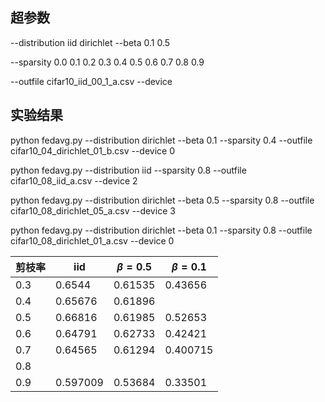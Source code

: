 ## 超参数

--distribution iid dirichlet
--beta 0.1 0.5

--sparsity 0.0 0.1 0.2 0.3 0.4 0.5 0.6 0.7 0.8 0.9

--outfile cifar10_iid_00_1_a.csv
--device



## 实验结果

python fedavg.py --distribution dirichlet --beta 0.1 --sparsity 0.4 --outfile cifar10_04_dirichlet_01_b.csv --device 0

python fedavg.py --distribution iid --sparsity 0.8 --outfile cifar10_08_iid_a.csv --device 2

python fedavg.py --distribution dirichlet --beta 0.5 --sparsity 0.8 --outfile cifar10_08_dirichlet_05_a.csv --device 3

python fedavg.py --distribution dirichlet --beta 0.1 --sparsity 0.8 --outfile cifar10_08_dirichlet_01_a.csv --device 0

| 剪枝率 | iid      | $\beta=0.5$ | $\beta=0.1$ |
| ------ | -------- | ----------- | ----------- |
| 0.3    | 0.6544   | 0.61535     | 0.43656     |
| 0.4    | 0.65676  | 0.61896     |             |
| 0.5    | 0.66816  | 0.61985     | 0.52653     |
| 0.6    | 0.64791  | 0.62733     | 0.42421     |
| 0.7    | 0.64565  | 0.61294     | 0.400715    |
| 0.8    |          |             |             |
| 0.9    | 0.597009 | 0.53684     | 0.33501     |

